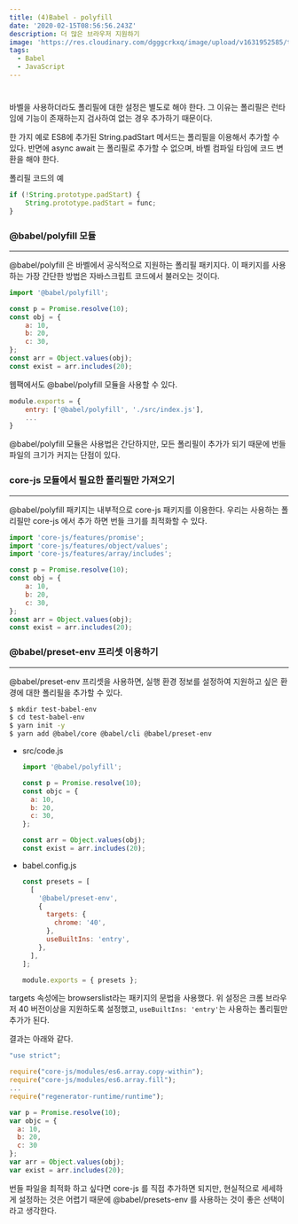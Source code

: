 ```yaml
---
title: (4)Babel - polyfill
date: '2020-02-15T08:56:56.243Z'
description: 더 많은 브라우저 지원하기
image: 'https://res.cloudinary.com/dgggcrkxq/image/upload/v1631952585/tlog/cover/babel_dqlw51.jpg'
tags:
  - Babel
  - JavaScript
---
```

# 

바벨을 사용하더라도 폴리필에 대한 설정은 별도로 해야 한다. 그 이유는 폴리필은 런타임에 기능이 존재하는지 검사하여 없는 경우 추가하기 때문이다.

 한 가지 예로 ES8에 추가된 String.padStart 메서드는 폴리필을 이용해서 추가할 수 있다. 반면에 async await 는 폴리필로 추가할 수 없으며, 바벨 컴파일 타임에 코드 변환을 해야 한다.

폴리필 코드의 예

```jsx
if (!String.prototype.padStart) {
	String.prototype.padStart = func;
}
```

### @babel/polyfill 모듈

---

@babel/polyfill 은 바벨에서 공식적으로 지원하는 폴리필 패키지다. 이 패키지를 사용하는 가장 간단한 방법은 자바스크립트 코드에서 불러오는 것이다.

```jsx
import '@babel/polyfill';

const p = Promise.resolve(10);
const obj = {
	a: 10,
	b: 20,
	c: 30,
};
const arr = Object.values(obj);
const exist = arr.includes(20);
```

웹팩에서도 @babel/polyfill 모듈을 사용할 수 있다.

```jsx
module.exports = {
	entry: ['@babel/polyfill', './src/index.js'],
	...
}
```

@babel/polyfill 모듈은 사용법은 간단하지만, 모든 폴리필이 추가가 되기 때문에 번들 파일의 크기가 커지는 단점이 있다.

### core-js 모듈에서 필요한 폴리필만 가져오기

---

@babel/polyfill 패키지는 내부적으로 core-js 패키지를 이용한다. 우리는 사용하는 폴리필만 core-js 에서 추가 하면 번들 크기를 최적화할 수 있다.

```jsx
import 'core-js/features/promise';
import 'core-js/features/object/values';
import 'core-js/features/array/includes';

const p = Promise.resolve(10);
const obj = {
	a: 10,
	b: 20,
	c: 30,
};
const arr = Object.values(obj);
const exist = arr.includes(20);
```

### @babel/preset-env 프리셋 이용하기

---

@babel/preset-env 프리셋을 사용하면, 실행 환경 정보를 설정하여 지원하고 싶은 환경에 대한 폴리필을 추가할 수 있다.

```bash
$ mkdir test-babel-env
$ cd test-babel-env
$ yarn init -y
$ yarn add @babel/core @babel/cli @babel/preset-env
```

- src/code.js

    ```jsx
    import '@babel/polyfill';

    const p = Promise.resolve(10);
    const objc = {
      a: 10,
      b: 20,
      c: 30,
    };

    const arr = Object.values(obj);
    const exist = arr.includes(20);
    ```

- babel.config.js

    ```jsx
    const presets = [
      [
        '@babel/preset-env',
        {
          targets: {
            chrome: '40',
          },
          useBuiltIns: 'entry',
        },
      ],
    ];

    module.exports = { presets };
    ```

targets 속성에는 browserslist라는 패키지의 문법을 사용했다. 위 설정은 크롬 브라우저 40 버전이상을 지원하도록 설정했고, `useBuiltIns: 'entry'`는 사용하는 폴리필만 추가가 된다.

결과는 아래와 같다. 

```jsx
"use strict";

require("core-js/modules/es6.array.copy-within");
require("core-js/modules/es6.array.fill");
...
require("regenerator-runtime/runtime");

var p = Promise.resolve(10);
var objc = {
  a: 10,
  b: 20,
  c: 30
};
var arr = Object.values(obj);
var exist = arr.includes(20);
```

번들 파일을 최적화 하고 싶다면 core-js 를 직접 추가하면 되지만, 현실적으로 세세하게 설정하는 것은 어렵기 때문에 @babel/presets-env 를 사용하는 것이 좋은 선택이라고 생각한다.